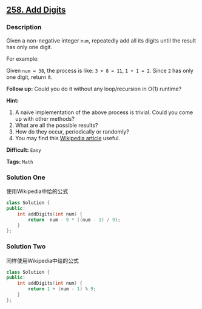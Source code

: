 ## [258. Add Digits](https://leetcode.com/problems/add-digits/#/description)

### Description

Given a non-negative integer `num`, repeatedly add all its digits until the result has only one digit.

For example:

Given `num = 38`, the process is like: `3 + 8 = 11`, `1 + 1 = 2`. Since `2` has only one digit, return it.

**Follow up:**
Could you do it without any loop/recursion in O(1) runtime?

**Hint:**

1. A naive implementation of the above process is trivial. Could you come up with other methods?
2. What are all the possible results?
3. How do they occur, periodically or randomly?
4. You may find this [Wikipedia article](https://en.wikipedia.org/wiki/Digital_root) useful.



**Difficult:** `Easy`

**Tags:** `Math`



### Solution One

使用Wikipedia中给的公式

```c++
class Solution {
public:
	int addDigits(int num) {
		return  num - 9 * ((num - 1) / 9);
	}
};
```



### Solution Two

同样使用Wikipedia中给的公式

```c++
class Solution {
public:
	int addDigits(int num) {
		return 1 + (num - 1) % 9;
	}
};
```


